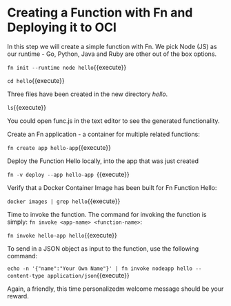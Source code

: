 # Creating a Function with Fn and Deploying it to OCI

In this step we will create a simple function with Fn. We pick Node (JS) as our runtime - Go, Python, Java and Ruby are other out of the box options.

`fn init --runtime node hello`{{execute}}

`cd hello`{{execute}}

Three files have been created in the new directory *hello*.

`ls`{{execute}}

You could open func.js in the text editor to see the generated functionality.

Create an Fn application - a container for multiple related functions:  

`fn create app hello-app`{{execute}}

Deploy the Function Hello locally, into the app that was just created

`fn -v deploy --app hello-app `{{execute}}

Verify that a Docker Container Image has been built for Fn Function Hello:

`docker images | grep hello`{{execute}}

Time to invoke the function. The command for invoking the function is simply: `fn invoke <app-name> <function-name>`:

`fn invoke hello-app hello`{{execute}}



To send in a JSON object as input to the function, use the following command:

`echo -n '{"name":"Your Own Name"}' | fn invoke nodeapp hello --content-type application/json`{{execute}}

Again, a friendly, this time personalizedm welcome message should be your reward.
